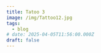 ```yaml
---
title: Tatoo 3
image: /img/Tattoo12.jpg
tags:
  - blog
# date: 2025-04-05T11:56:00.000Z
draft: false
---
```

